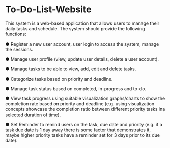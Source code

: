 # To-Do-List-Website

This system is a web-based application that allows users to manage their daily tasks and schedule.
The system should provide the following functions:

● Register a new user account, user login to access the system, manage the sessions.

● Manage user profile (view, update user details, delete a user account).

● Manage tasks to be able to view, add, edit and delete tasks.

● Categorize tasks based on priority and deadline.

● Manage task status based on completed, in-progress and to-do.

● View task progress using suitable visualization graphs/charts to show the completion rate based on priority and deadline 
(e.g. using visualization concepts showcase the completion ratio between different priority tasks ina selected duration of time).

● Set Reminder to remind users on the task, due date and priority 
(e.g. if a task due date is 1 day away there is some factor that demonstrates it, maybe higher priority tasks have a reminder 
set for 3 days prior to its due date).
